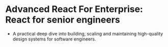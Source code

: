 # Advanced React For Enterprise: React for senior engineers

- A practical deep dive into building, scaling and maintaining
  high-quality design systems for software engineers.
